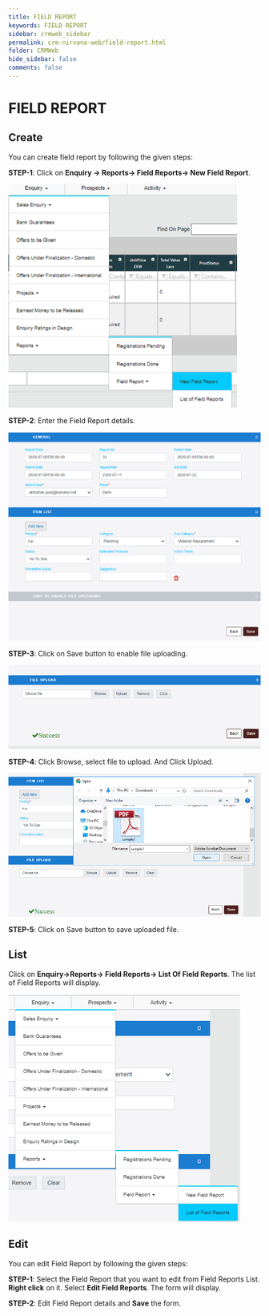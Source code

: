 ```yaml
---
title: FIELD REPORT
keywords: FIELD REPORT
sidebar: crmweb_sidebar
permalink: crm-nirvana-web/field-report.html
folder: CRMWeb
hide_sidebar: false
comments: false
---
```


# FIELD REPORT

## Create

You can create field report by following the given steps:

**STEP-1**: Click on **Enquiry → Reports→ Field Reports→ New Field Report**.

![](/images/field-report-create.png)

**STEP-2**: Enter the Field Report details.

![](/images/field-report-details.png)

**STEP-3**: Click on Save button to enable file uploading.

![](/images/field-report-file-upload.png)

**STEP-4**: Click Browse, select file to upload. And Click Upload.

![](/images/field-report-browse.png)



**STEP-5**: Click on Save button to save uploaded file.

## List

Click on **Enquiry→Reports→ Field Reports→ List Of Field Reports**. The list of Field Reports will display.

![](/images/field-report-list.png)

## Edit

You can edit Field Report by following the given steps:

**STEP-1**: Select the Field Report that you want to edit from Field Reports List. **Right click** on it. Select **Edit Field Reports**. The form will display.


**STEP-2**: Edit Field Report details and **Save** the form.
